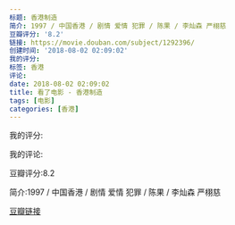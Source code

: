 ```yaml
---
标题: 香港制造
简介: 1997 / 中国香港 / 剧情 爱情 犯罪 / 陈果 / 李灿森 严栩慈
豆瓣评分: '8.2'
链接: https://movie.douban.com/subject/1292396/
创建时间: '2018-08-02 02:09:02'
我的评分:
标签: 香港
评论:
date: 2018-08-02 02:09:02
title: 看了电影 - 香港制造
tags: [电影]
categories: [香港]
---
```


我的评分:

我的评论:

豆瓣评分:8.2

简介:1997 / 中国香港 / 剧情 爱情 犯罪 / 陈果 / 李灿森 严栩慈

[豆瓣链接](https://movie.douban.com/subject/1292396/)

